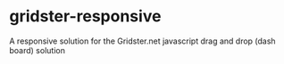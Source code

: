 gridster-responsive
===================

A responsive solution for the Gridster.net javascript drag and drop (dash board) solution
